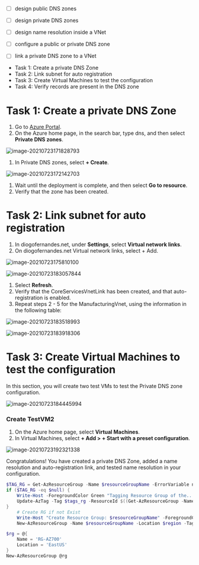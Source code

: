 
- [ ] design public DNS zones
- [ ] design private DNS zones
- [ ] design name resolution inside a VNet
- [ ] configure a public or private DNS zone
- [ ] link a private DNS zone to a VNet



- Task 1: Create a private DNS Zone
- Task 2: Link subnet for auto registration
- Task 3: Create Virtual Machines to test the configuration
- Task 4: Verify records are present in the DNS zone







# Task 1: Create a private DNS Zone

1. Go to [Azure Portal](https://portal.azure.com/).
2. On the Azure home page, in the search bar, type dns, and then select **Private DNS zones**.

![image-20210723171828793](../img/image-20210723171828793.png)

1. In Private DNS zones, select **+ Create**.

![image-20210723172142703](../img/image-20210723172142703.png)

1. Wait until the deployment is complete, and then select **Go to resource**.
2. Verify that the zone has been created.

# Task 2: Link subnet for auto registration



1. In diogofernandes.net, under **Settings**, select **Virtual network links**.
2. On diogofernandes.net	Virtual network links, select + Add.



![image-20210723175810100](../img/image-20210723175810100.png)



![image-20210723183057844](../img/image-20210723183057844.png)



1. Select **Refresh**.
2. Verify that the CoreServicesVnetLink has been created, and that auto-registration is enabled.
3. Repeat steps 2 - 5 for the ManufacturingVnet, using the information in the following table:

![image-20210723183518993](../img/image-20210723183518993.png)



![image-20210723183918306](../img/image-20210723183918306.png)



# Task 3: Create Virtual Machines to test the configuration



In this section, you will create two test VMs to test the Private DNS zone configuration.



![image-20210723184445994](../img/image-20210723184445994.png)

### Create TestVM2

1. On the Azure home page, select **Virtual Machines**.
2. In Virtual Machines, select **+ Add > + Start with a preset configuration**.











![image-20210723192321338](D:\git\az700\AZ-700\docs\img\image-20210723192321338.png)





Congratulations! You have created a private DNS Zone, added a name resolution and auto-registration link, and tested name resolution in your configuration.





```powershell
$TAG_RG = Get-AzResourceGroup -Name $resourceGroupName -ErrorVariable notPresent -ErrorAction SilentlyContinue
if ($TAG_RG -eq $null) {
    Write-Host -ForegroundColor Green "Tagging Resource Group of the.................................:" $rgName
    Update-AzTag -Tag $tags_rg -ResourceId $((Get-AzResourceGroup -Name $rgName).ResourceId) -Operation $OPERATION  
}
    # Create RG if not Exist
    Write-Host "Create Resource Group: $resourceGroupName" -ForegroundColor Cyan
    New-AzResourceGroup -Name $resourceGroupName -Location $region -Tag $tags_rg

$rg = @{
    Name = 'RG-AZ700'
    Location = 'EastUS'
}
New-AzResourceGroup @rg

```
